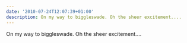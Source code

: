 ```yaml
---
date: '2010-07-24T12:07:39+01:00'
description: On my way to biggleswade. Oh the sheer excitement....
---
```

On my way to biggleswade. Oh the sheer excitement....
